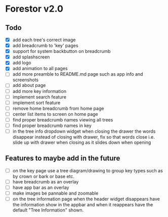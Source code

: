 # Forestor v2.0

## Todo

- [x] add each tree's correct image
- [x] add breadcrumb to 'key' pages
- [x] support for system backbutton on breadcrumb
- [x] add splashscreen
- [x] add logo
- [x] add animation to all pages
- [ ] add more preamble to README.md page such as app info and screenshots
- [ ] add about page
- [ ] add more key information
- [ ] implement search feature
- [ ] implement sort feature
- [ ] remove home breadcrumb from home page
- [ ] center list items to screen on home page
- [ ] find proper breadcrumb names viewing all trees
- [ ] find proper breadcrumb names in key
- [ ] in the tree info dropdown widget when closing the drawer the words disappear instead of closing with drawer, fix so
      that words close i.e. slide up with drawer when closing as it slides down when opening

## Features to maybe add in the future

- [ ] on the key page use a tree diagram/drawing to group key types such as by crown or bark or base etc.
- [ ] have breadcrumb as an overlay
- [ ] have app bar as an overlay
- [ ] make images be pannable and zoomable
- [ ] on the tree information page when the header widget disappears have the information show in the appbar and when it reappears have the default "Tree Information" shown.
